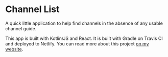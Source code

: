 # Channel List

A quick little application to help find channels in the absence of any usable channel guide.

This app is built with Kotlin/JS and React. It is built with Gradle on Travis CI and deployed to Netlify. You can read more about this project [on my website](https://jackwarren.info/posts/projects/channel-list/).